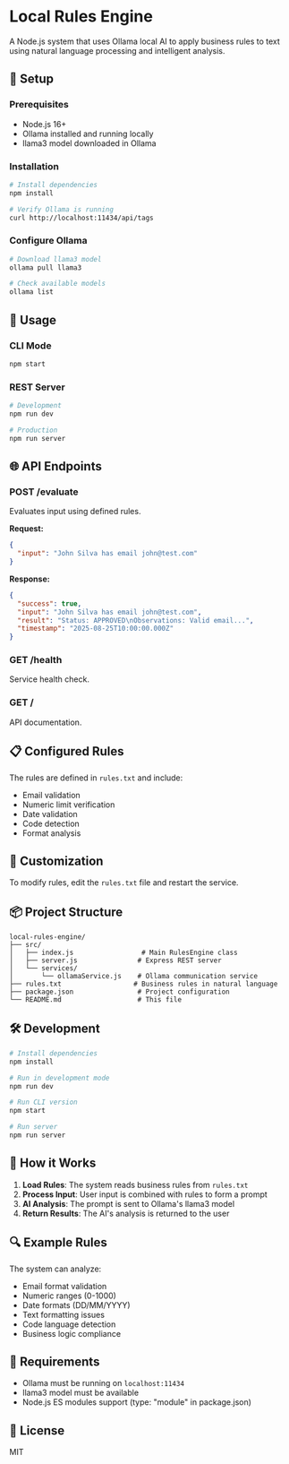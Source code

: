 # Local Rules Engine

A Node.js system that uses Ollama local AI to apply business rules to text using natural language processing and intelligent analysis.

## 🚀 Setup

### Prerequisites
- Node.js 16+
- Ollama installed and running locally
- llama3 model downloaded in Ollama

### Installation

```bash
# Install dependencies
npm install

# Verify Ollama is running
curl http://localhost:11434/api/tags
```

### Configure Ollama
```bash
# Download llama3 model
ollama pull llama3

# Check available models
ollama list
```

## 📝 Usage

### CLI Mode
```bash
npm start
```

### REST Server
```bash
# Development
npm run dev

# Production
npm run server
```

## 🌐 API Endpoints

### POST /evaluate
Evaluates input using defined rules.

**Request:**
```json
{
  "input": "John Silva has email john@test.com"
}
```

**Response:**
```json
{
  "success": true,
  "input": "John Silva has email john@test.com",
  "result": "Status: APPROVED\nObservations: Valid email...",
  "timestamp": "2025-08-25T10:00:00.000Z"
}
```

### GET /health
Service health check.

### GET /
API documentation.

## 📋 Configured Rules

The rules are defined in `rules.txt` and include:
- Email validation
- Numeric limit verification
- Date validation
- Code detection
- Format analysis

## 🔧 Customization

To modify rules, edit the `rules.txt` file and restart the service.

## 📦 Project Structure

```
local-rules-engine/
├── src/
│   ├── index.js                 # Main RulesEngine class
│   ├── server.js               # Express REST server
│   └── services/
│       └── ollamaService.js    # Ollama communication service
├── rules.txt                  # Business rules in natural language
├── package.json                # Project configuration
└── README.md                   # This file
```

## 🛠 Development

```bash
# Install dependencies
npm install

# Run in development mode
npm run dev

# Run CLI version
npm start

# Run server
npm run server
```

## 📖 How it Works

1. **Load Rules**: The system reads business rules from `rules.txt`
2. **Process Input**: User input is combined with rules to form a prompt
3. **AI Analysis**: The prompt is sent to Ollama's llama3 model
4. **Return Results**: The AI's analysis is returned to the user

## 🔍 Example Rules

The system can analyze:
- Email format validation
- Numeric ranges (0-1000)
- Date formats (DD/MM/YYYY)
- Text formatting issues
- Code language detection
- Business logic compliance

## 🚨 Requirements

- Ollama must be running on `localhost:11434`
- llama3 model must be available
- Node.js ES modules support (type: "module" in package.json)

## 📄 License

MIT
